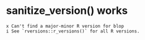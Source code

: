 # sanitize_version() works

    x Can't find a major-minor R version for blop
    i See `rversions::r_versions()` for all R versions.

